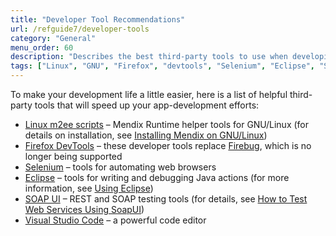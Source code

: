 ```yaml
---
title: "Developer Tool Recommendations"
url: /refguide7/developer-tools
category: "General"
menu_order: 60
description: "Describes the best third-party tools to use when developing with Mendix."
tags: ["Linux", "GNU", "Firefox", "devtools", "Selenium", "Eclipse", "SOAP", "REST", "Visual Studio Code"]
---
```


To make your development life a little easier, here is a list of helpful third-party tools that will speed up your app-development efforts:

* [Linux m2ee scripts](https://github.com/mendix/m2ee-tools) – Mendix Runtime helper tools for GNU/Linux (for details on installation, see [Installing Mendix on GNU/Linux](https://github.com/mendix/m2ee-tools/blob/master/doc/README.md))
* [Firefox DevTools](https://www.mozilla.org/en-US/firefox/developer/?utm_source=firebug&utm_medium=lp&utm_campaign=switch&utm_content=landingpage) – these developer tools replace [Firebug](https://getfirebug.com/), which is no longer being supported
* [Selenium](https://www.seleniumhq.org/) – tools for automating web browsers
* [Eclipse](http://www.eclipse.org/downloads/) – tools for writing and debugging Java actions (for more information, see [Using Eclipse](/refguide7/using-eclipse))
* [SOAP UI](https://www.soapui.org/) – REST and SOAP testing tools (for details, see [How to Test Web Services Using SoapUI](/howto7/testing/testing-web-services-using-soapui))
* [Visual Studio Code](https://code.visualstudio.com/) – a powerful code editor
